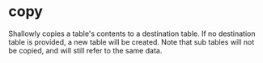 # copy

Shallowly copies a table's contents to a destination table. If no destination table is provided, a new table will be created. Note that sub tables will not be copied, and will still refer to the same data.
